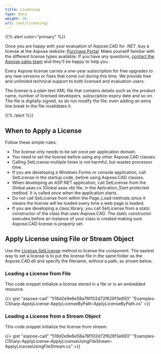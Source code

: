 ```yaml
---
title: Licensing
type: docs
weight: 50
url: /net/licensing/
---
```


{{% alert color="primary" %}} 

Once you are happy with your evaluation of Aspose.CAD for .NET, buy a license at the Aspose website: [Purchase Portal](http://www.aspose.com/purchase/default.aspx). Make yourself familiar with the different license types available. If you have any questions, [contact the Aspose sales team](http://www.aspose.com/corporate/contact/default.aspx) and they'll be happy to help you.

Every Aspose license carries a one-year subscription for free upgrades to any new versions or fixes that come out during this time. We provide free and unlimited technical support to both licensed and evaluation users.

The license is a plain text XML file that contains details such as the product name, number of licensed developers, subscription expiry date and so on. The file is digitally signed, so do not modify the file: even adding an extra line break to the file invalidates it.

{{% /alert %}} 
## **When to Apply a License**
Follow these simple rules:

- The license only needs to be set once per application domain.
- You need to set the license before using any other Aspose.CAD classes.
- Calling SetLicense multiple times is not harmful, but wastes processor time.
- If you are developing a Windows Forms or console application, call SetLicense in the startup code, before using Aspose.CAD classes.
- When developing an ASP.NET application, call SetLicense from the Global.asax.cs (Global.asax.vb) file, in the Aplication_Start protected method. It is called once when the application starts.
- Do not call SetLicense from within the Page_Load methods since it means the license will be loaded every time a web page is loaded.
- If you are developing a class library, you call SetLicense from a static constructor of the class that uses Aspose.CAD. The static constructor executes before an instance of your class is created making sure Aspose.CAD license is properly set.
## **Apply License using File or Stream Object**
Use the [License.SetLicense](https://apireference.aspose.com/net/cad/aspose.cad.license/setlicense/methods/1) method to license the component. The easiest way to set a license is to put the license file in the same folder as the Aspose.CAD.dll and specify the filename, without a path, as shown below.
### **Loading a License from File**
This code snippet initialize a license stored in a file or in an embedded resource.

{{< gist "aspose-cad" "518d2e9e6e58a76f102d72f629f3e693" "Examples-CSharp-ApplyLicense-ApplyLicenseByPath-ApplyLicenseByPath.cs" >}}


### **Loading a License from a Stream Object**
This code snippet initialize the license from stream.

{{< gist "aspose-cad" "518d2e9e6e58a76f102d72f629f3e693" "Examples-CSharp-ApplyLicense-ApplyLicenseUsingFileStream-ApplyLicenseUsingFileStream.cs" >}}
